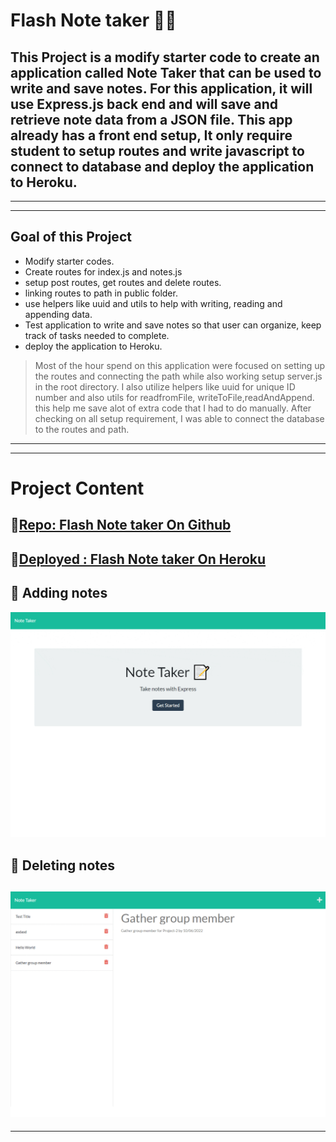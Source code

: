 # Flash Note taker 🌟🌌
## This Project is a modify starter code to create an application called Note Taker that can be used to write and save notes. For this application, it will use Express.js back end and will save and retrieve note data from a JSON file.  This app already has a front end setup, It only require student to setup routes and write javascript to connect to database and deploy the application to Heroku.
---
___
## Goal of this Project  
* Modify starter codes. 
* Create routes for index.js and notes.js
* setup post routes, get routes and delete routes. 
* linking routes to path in public folder. 
* use helpers like uuid and utils to help with writing, reading and appending data.
* Test application to write and save notes so that user can organize, keep track of tasks needed to complete.
* deploy the application to Heroku. 
> Most of the hour spend on this application were focused on setting up the routes and connecting the path while also working setup server.js in the root directory. I also utilize helpers like uuid for unique ID number and also utils for readfromFile, writeToFile,readAndAppend. this help me save alot of extra code that I had to do manually. After checking on all setup requirement, I was able to connect the database to the routes and path.
---
___

# Project Content

## 🌟[Repo: Flash Note taker On Github](https://github.com/Young-Chhay/Flash-Notes-Taker "Github Page")
## 🌟[Deployed : Flash Note taker On Heroku](https://desolate-beyond-59572.herokuapp.com/ "Heroku deployed Page")


## 🌟 Adding notes 
![generatedHTML](./public/assets/gif/ezgif.com-gif-maker.gif)

## 🌟 Deleting notes 
![generatedHTML](./public/assets/gif/ezgif.com-gif-maker2.gif)
---
___